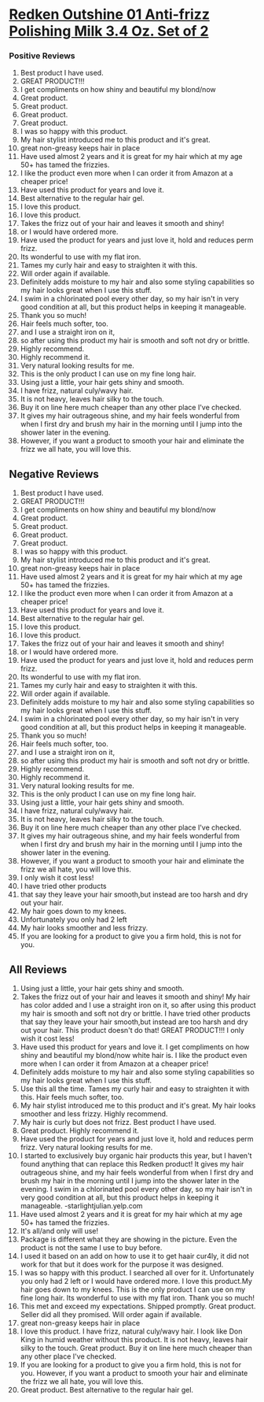 # [Redken Outshine 01 Anti-frizz Polishing Milk 3.4 Oz. Set of 2](https://products.checkmycream.com/products/Redken-Outshine-01-Anti-frizz-Polishing-Milk-3.4-Oz.-Set-of-2.html)

### Positive Reviews

<ol>
      <li>Best product I have used.</li>
      <li>GREAT PRODUCT!!!  </li>
      <li>I get compliments on how shiny and beautiful my blond/now</li>
      <li>Great product.</li>
      <li>Great product.</li>
      <li>Great product.</li>
      <li>Great product.</li>
      <li>I was so happy with this product.</li>
      <li>My hair stylist introduced me to this product and it&#x27;s great.</li>
      <li>great non-greasy keeps hair in place</li>
      <li>Have used almost 2 years and it is great for my hair which at my age 50+ has tamed the frizzies.</li>
      <li>I like the product even more when I can order it from Amazon at a cheaper price!</li>
      <li>Have used this product for years and love it.  </li>
      <li>Best alternative to the regular hair gel.</li>
      <li>I love this product.  </li>
      <li>I love this product.</li>
      <li>Takes the frizz out of your hair and leaves it smooth and shiny!  </li>
      <li>or I would have ordered more.</li>
      <li>Have used the product for years and just love it, hold and reduces perm frizz.</li>
      <li>Its wonderful to use with my flat iron.</li>
      <li>Tames my curly hair and easy to straighten it with this.  </li>
      <li>Will order again if available.</li>
      <li>Definitely adds moisture to my hair and also some styling capabilities so my hair looks great when I use this stuff.</li>
      <li>I swim in a chlorinated pool every other day, so my hair isn&#x27;t in very good condition at all, but this product helps in keeping it manageable.  </li>
      <li>Thank you so much!</li>
      <li>Hair feels much softer, too.</li>
      <li>and I use a straight iron on it,</li>
      <li>so after using this product my hair is smooth and soft not dry or brittle.  </li>
      <li>Highly recommend.</li>
      <li>Highly recommend it.</li>
      <li>Very natural looking results for me.</li>
      <li>This is the only product I can use on my fine long hair.</li>
      <li>Using just a little, your hair gets shiny and smooth.</li>
      <li>I have frizz, natural culy/wavy hair.</li>
      <li>It is not heavy, leaves hair silky to the touch.</li>
      <li>Buy it on line here much cheaper than any other place I&#x27;ve checked.</li>
      <li>It gives my hair outrageous shine, and my hair feels wonderful from when I first dry and brush my hair in the morning until I jump into the shower later in the evening.  </li>
      <li>However, if you want a product to smooth your hair and eliminate the frizz we all hate, you will love this.</li>
</ol>


<h2>Negative Reviews</h2>
<ol>
<li> Best product I have used.</li>
<li> GREAT PRODUCT!!!  </li>
<li> I get compliments on how shiny and beautiful my blond/now</li>
<li> Great product.</li>
<li> Great product.</li>
<li> Great product.</li>
<li> Great product.</li>
<li> I was so happy with this product.</li>
<li> My hair stylist introduced me to this product and it&#x27;s great.</li>
<li> great non-greasy keeps hair in place</li>
<li> Have used almost 2 years and it is great for my hair which at my age 50+ has tamed the frizzies.</li>
<li> I like the product even more when I can order it from Amazon at a cheaper price!</li>
<li> Have used this product for years and love it.  </li>
<li> Best alternative to the regular hair gel.</li>
<li> I love this product.  </li>
<li> I love this product.</li>
<li> Takes the frizz out of your hair and leaves it smooth and shiny!  </li>
<li> or I would have ordered more.</li>
<li> Have used the product for years and just love it, hold and reduces perm frizz.</li>
<li> Its wonderful to use with my flat iron.</li>
<li> Tames my curly hair and easy to straighten it with this.  </li>
<li> Will order again if available.</li>
<li> Definitely adds moisture to my hair and also some styling capabilities so my hair looks great when I use this stuff.</li>
<li> I swim in a chlorinated pool every other day, so my hair isn&#x27;t in very good condition at all, but this product helps in keeping it manageable.  </li>
<li> Thank you so much!</li>
<li> Hair feels much softer, too.</li>
<li> and I use a straight iron on it,</li>
<li> so after using this product my hair is smooth and soft not dry or brittle.  </li>
<li> Highly recommend.</li>
<li> Highly recommend it.</li>
<li> Very natural looking results for me.</li>
<li> This is the only product I can use on my fine long hair.</li>
<li> Using just a little, your hair gets shiny and smooth.</li>
<li> I have frizz, natural culy/wavy hair.</li>
<li> It is not heavy, leaves hair silky to the touch.</li>
<li> Buy it on line here much cheaper than any other place I&#x27;ve checked.</li>
<li> It gives my hair outrageous shine, and my hair feels wonderful from when I first dry and brush my hair in the morning until I jump into the shower later in the evening.  </li>
<li> However, if you want a product to smooth your hair and eliminate the frizz we all hate, you will love this.</li>
<li> I only wish it cost less!</li>
<li> I have tried other products  </li>
<li> that say they leave your hair smooth,but instead are too harsh and dry out your hair.  </li>
<li> My hair goes down to my knees.</li>
<li> Unfortunately you only had 2 left</li>
<li> My hair looks smoother and less frizzy.</li>
<li> If you are looking for a product to give you a firm hold, this is not for you.</li>
</ol>

<h2>All Reviews</h2>

<ol>
    <li> Using just a little, your hair gets shiny and smooth.</li>
    <li> Takes the frizz out of your hair and leaves it smooth and shiny!  My hair has color added and I use a straight iron on it, so after using this product my hair is smooth and soft not dry or brittle.  I have tried other products  that say they leave your hair smooth,but instead are too harsh and dry out your hair.  This product doesn&#x27;t do that!  GREAT PRODUCT!!!  I only wish it cost less!</li>
    <li> Have used this product for years and love it.  I get compliments on how shiny and beautiful my blond/now white hair is.  I like the product even more when I can order it from Amazon at a cheaper price!</li>
    <li> Definitely adds moisture to my hair and also some styling capabilities so my hair looks great when I use this stuff.</li>
    <li> Use this all the time.  Tames my curly hair and easy to straighten it with this.  Hair feels much softer, too.</li>
    <li> My hair stylist introduced me to this product and it&#x27;s great. My hair looks smoother and less frizzy. Highly recommend.</li>
    <li> My hair is curly but does not frizz.  Best product I have used.</li>
    <li> Great product. Highly recommend it.</li>
    <li> Have used the product for years and just love it, hold and reduces perm frizz. Very natural looking results for me.</li>
    <li> I started to exclusively buy organic hair products this year, but I haven&#x27;t found anything that can replace this Redken product!  It gives my hair outrageous shine, and my hair feels wonderful from when I first dry and brush my hair in the morning until I jump into the shower later in the evening.  I swim in a chlorinated pool every other day, so my hair isn&#x27;t in very good condition at all, but this product helps in keeping it manageable.  -starlightjulian.yelp.com</li>
    <li> Have used almost 2 years and it is great for my hair which at my age 50+ has tamed the frizzies.</li>
    <li> It&#x27;s all/and only will use!</li>
    <li> Package is different what they are showing in the picture. Even the product is not the same I use to buy before.</li>
    <li> I used it based on an add on how to use it to get haair cur4ly, it did not work for that but it does work for the purpose it was designed.</li>
    <li> I was so happy with this product. I searched all over for it. Unfortunately you only had 2 left or I would have ordered more. I love this product.My hair goes down to my knees. This is the only product I can use on my fine long hair. Its wonderful to use with my flat iron. Thank you so much!</li>
    <li> This met and exceed my expectations. Shipped promptly. Great product. Seller did all they promised. Will order again if available.</li>
    <li> great non-greasy keeps hair in place</li>
    <li> I love this product.  I have frizz, natural culy/wavy hair. I look like Don King in humid weather without this product.  It is not heavy, leaves hair silky to the touch. Great product. Buy it on line here much cheaper than any other place I&#x27;ve checked.</li>
    <li> If you are looking for a product to give you a firm hold, this is not for you. However, if you want a product to smooth your hair and eliminate the frizz we all hate, you will love this.</li>
    <li> Great product. Best alternative to the regular hair gel.</li>
</ol>




